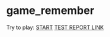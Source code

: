 # game_remember

Try to play: [START]([https://csb-v5u5h.netlify.app/)
[TEST REPORT LINK](https://<your_account>.github.io/layout_colored-blocks/report/html_report/)
